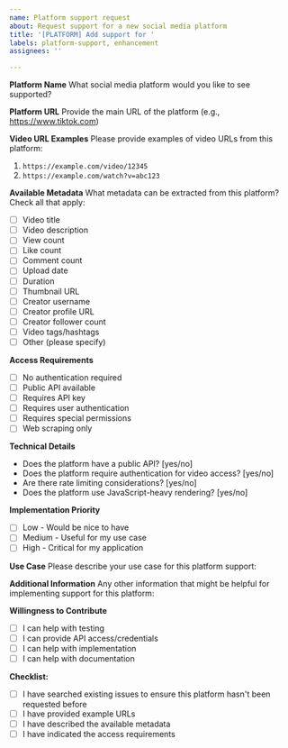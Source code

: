 ```yaml
---
name: Platform support request
about: Request support for a new social media platform
title: '[PLATFORM] Add support for '
labels: platform-support, enhancement
assignees: ''

---
```


**Platform Name**
What social media platform would you like to see supported?

**Platform URL**
Provide the main URL of the platform (e.g., https://www.tiktok.com)

**Video URL Examples**
Please provide examples of video URLs from this platform:
1. `https://example.com/video/12345`
2. `https://example.com/watch?v=abc123`

**Available Metadata**
What metadata can be extracted from this platform? Check all that apply:
- [ ] Video title
- [ ] Video description
- [ ] View count
- [ ] Like count
- [ ] Comment count
- [ ] Upload date
- [ ] Duration
- [ ] Thumbnail URL
- [ ] Creator username
- [ ] Creator profile URL
- [ ] Creator follower count
- [ ] Video tags/hashtags
- [ ] Other (please specify)

**Access Requirements**
- [ ] No authentication required
- [ ] Public API available
- [ ] Requires API key
- [ ] Requires user authentication
- [ ] Requires special permissions
- [ ] Web scraping only

**Technical Details**
- Does the platform have a public API? [yes/no]
- Does the platform require authentication for video access? [yes/no]
- Are there rate limiting considerations? [yes/no]
- Does the platform use JavaScript-heavy rendering? [yes/no]

**Implementation Priority**
- [ ] Low - Would be nice to have
- [ ] Medium - Useful for my use case
- [ ] High - Critical for my application

**Use Case**
Please describe your use case for this platform support:

**Additional Information**
Any other information that might be helpful for implementing support for this platform:

**Willingness to Contribute**
- [ ] I can help with testing
- [ ] I can provide API access/credentials
- [ ] I can help with implementation
- [ ] I can help with documentation

**Checklist:**
- [ ] I have searched existing issues to ensure this platform hasn't been requested before
- [ ] I have provided example URLs
- [ ] I have described the available metadata
- [ ] I have indicated the access requirements